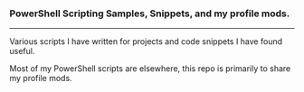 ### PowerShell Scripting Samples, Snippets, and my profile mods.

---

Various scripts I have written for projects and code snippets I have found useful.  
  
Most of my PowerShell scripts are elsewhere, this repo is primarily to share my profile mods.
